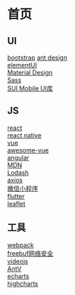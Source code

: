 # 首页  

## UI  
<a href="https://www.bootcss.com/" target="_blank">bootstrap</a>
<a href="https://ant.design/index-cn" target="_blank">ant design</a>  
<a href="https://element.eleme.cn/#/zh-CN" target="_blank">elementUI</a>  
<a href="https://material.io/" target="_blank">Material Design</a>  
<a href="https://www.sass.hk/" target="_blank">Sass</a>  
<a href="http://m.sui.taobao.org/" target="_blank">SUI Mobile UI库</a>  

## JS  
<a href="https://www.reactjscn.com/" target="_blank">react</a>  
<a href="https://reactnative.cn/" target="_blank">react native</a>  
<a href="https://cn.vuejs.org/" target="_blank">vue</a>  
<a href="https://github.com/vuejs/awesome-vue" target="_blank">awesome-vue</a>  
<a href="https://www.angular.cn/" target="_blank">angular</a>  
<a href="https://developer.mozilla.org/zh-CN/" target="_blank">MDN</a>  
<a href="https://www.lodashjs.com/" target="_blank">Lodash</a>  
<a href="http://www.axios-js.com/zh-cn/" target="_blank">axios</a>  
<a href="https://developers.weixin.qq.com/miniprogram/dev/framework/" target="_blank">微信小程序</a>  
<a href="https://flutterchina.club/" target="_blank">flutter</a>  
<a href="https://leafletjs.com/" target="_blank">leaflet</a>  

## 工具  
<a href="https://www.webpackjs.com/" target="_blank">webpack</a>  
<a href="https://www.freebuf.com/" target="_blank">freebuf网络安全</a>  
<a href="https://videojs.com/" target="_blank">videojs</a>  
<a href="https://antv.alipay.com/zh-cn/index.html" target="_blank">AntV</a>  
<a href="https://echarts.baidu.com/" target="_blank">echarts</a>  
<a href="https://www.highcharts.com.cn/" target="_blank">highcharts</a>  
